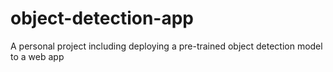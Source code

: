 # object-detection-app
A personal project including deploying a pre-trained object detection model to a web app

